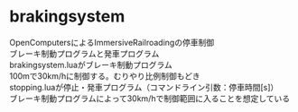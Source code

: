 # brakingsystem
OpenComputersによるImmersiveRailroadingの停車制御<br>
ブレーキ制動プログラムと発車プログラム<br>
brakingsystem.luaがブレーキ制動プログラム<br>
100mで30km/hに制御する。むりやり比例制御もどき<br>
stopping.luaが停止・発車プログラム（コマンドライン引数：停車時間[s]）<br>
ブレーキ制動プログラムによって30km/hで制御範囲に入ることを想定している
